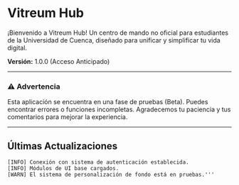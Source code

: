 # Vitreum Hub

¡Bienvenido a Vitreum Hub! Un centro de mando no oficial para estudiantes de la Universidad de Cuenca, diseñado para unificar y simplificar tu vida digital.

**Versión:** 1.0.0 (Acceso Anticipado)

---

### ⚠️ Advertencia

Esta aplicación se encuentra en una fase de pruebas (Beta). Puedes encontrar errores o funciones incompletas. Agradecemos tu paciencia y tus comentarios para mejorar la experiencia.

---

## Últimas Actualizaciones
```[OK] Despliegue inicial de Vitreum Hub v1.0.0.
[INFO] Conexión con sistema de autenticación establecida.
[INFO] Módulos de UI base cargados.
[WARN] El sistema de personalización de fondo está en pruebas.'''

